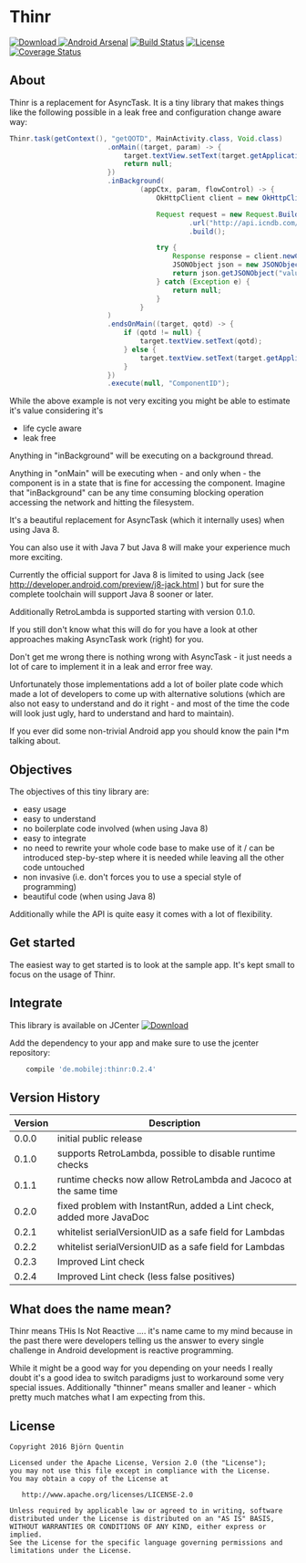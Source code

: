 # Thinr

[![Download](https://api.bintray.com/packages/bjoernq/maven/thinr/images/download.svg) ](https://bintray.com/bjoernq/maven/thinr/_latestVersion) [![Android Arsenal](https://img.shields.io/badge/Android%20Arsenal-Thinr-green.svg?style=true)](https://android-arsenal.com/details/1/3645) [![Build Status](https://travis-ci.org/bjoernQ/thinr.svg?branch=master)](https://travis-ci.org/bjoernQ/thinr) [![License](https://img.shields.io/badge/license-Apache%202-green.svg?style=flat)](https://github.com/bjoernQ/thinr/blob/master/LICENSE.txt) [![Coverage Status](https://coveralls.io/repos/github/bjoernQ/thinr/badge.svg?branch=master)](https://coveralls.io/github/bjoernQ/thinr?branch=master)

 
## About

Thinr is a replacement for AsyncTask. It is a tiny library that makes things like the following possible in a leak free and configuration change aware way:

```java
Thinr.task(getContext(), "getQOTD", MainActivity.class, Void.class)
                        .onMain((target, param) -> {
                            target.textView.setText(target.getApplicationContext().getString(R.string.loading_message));
                            return null;
                        })
                        .inBackground(
                                (appCtx, param, flowControl) -> {
                                    OkHttpClient client = new OkHttpClient();

                                    Request request = new Request.Builder()
                                            .url("http://api.icndb.com/jokes/random")
                                            .build();

                                    try {
                                        Response response = client.newCall(request).execute();
                                        JSONObject json = new JSONObject(response.body().string());
                                        return json.getJSONObject("value").getString("joke");
                                    } catch (Exception e) {
                                        return null;
                                    }
                                }
                        )
                        .endsOnMain((target, qotd) -> {
                            if (qotd != null) {
                                target.textView.setText(qotd);
                            } else {
                                target.textView.setText(target.getApplicationContext().getString(R.string.error_message));
                            }
                        })
                        .execute(null, "ComponentID");
```

While the above example is not very exciting you might be able to estimate it's value considering it's

- life cycle aware
- leak free

Anything in "inBackground" will be executing on a background thread.

Anything in "onMain" will be executing when - and only when - the component is in a state that is fine for accessing the component.
Imagine that "inBackground" can be any time consuming blocking operation accessing the network and hitting the filesystem.

It's a beautiful replacement for AsyncTask (which it internally uses) when using Java 8.

You can also use it with Java 7 but Java 8 will make your experience much more exciting.

Currently the official support for Java 8 is limited to using Jack (see http://developer.android.com/preview/j8-jack.html ) but for sure the complete toolchain will support Java 8 sooner or later.

Additionally RetroLambda is supported starting with version 0.1.0.

If you still don't know what this will do for you have a look at other approaches making AsyncTask work (right) for you.

Don't get me wrong there is nothing wrong with AsyncTask - it just needs a lot of care to implement it in a leak and error free way.

Unfortunately those implementations add a lot of boiler plate code which made a lot of developers to come up with alternative solutions (which are also not easy to understand and do it right - and most of the time the code will look just ugly, hard to understand and hard to maintain).

If you ever did some non-trivial Android app you should know the pain I*m talking about.

## Objectives

The objectives of this tiny library are:

- easy usage
- easy to understand
- no boilerplate code involved (when using Java 8)
- easy to integrate
- no need to rewrite your whole code base to make use of it / can be introduced step-by-step where it is needed while leaving all the other code untouched
- non invasive (i.e. don't forces you to use a special style of programming)
- beautiful code (when using Java 8)

Additionally while the API is quite easy it comes with a lot of flexibility.

## Get started

The easiest way to get started is to look at the sample app. It's kept small to focus on the usage of Thinr.

## Integrate

This library is available on JCenter [ ![Download](https://api.bintray.com/packages/bjoernq/maven/thinr/images/download.svg) ](https://bintray.com/bjoernq/maven/thinr/_latestVersion)

Add the dependency to your app and make sure to use the jcenter repository:

```groovy
    compile 'de.mobilej:thinr:0.2.4'
```

## Version History

Version|Description|
|-------|-----------|
|0.0.0|initial public release|
|0.1.0|supports RetroLambda, possible to disable runtime checks|
|0.1.1|runtime checks now allow RetroLambda and Jacoco at the same time|
|0.2.0|fixed problem with InstantRun, added a Lint check, added more JavaDoc|
|0.2.1|whitelist serialVersionUID as a safe field for Lambdas|
|0.2.2|whitelist serialVersionUID as a safe field for Lambdas|
|0.2.3|Improved Lint check|
|0.2.4|Improved Lint check (less false positives)|

## What does the name mean?

Thinr means THis Is Not Reactive .... it's name came to my mind because in the past there were developers telling us the answer to every single challenge in Android development is reactive programming.

While it might be a good way for you depending on your needs I really doubt it's a good idea to switch paradigms just to workaround some very special issues.
Additionally "thinner" means smaller and leaner - which pretty much matches what I am expecting from this.

## License

```
Copyright 2016 Björn Quentin

Licensed under the Apache License, Version 2.0 (the "License");
you may not use this file except in compliance with the License.
You may obtain a copy of the License at

   http://www.apache.org/licenses/LICENSE-2.0

Unless required by applicable law or agreed to in writing, software
distributed under the License is distributed on an "AS IS" BASIS,
WITHOUT WARRANTIES OR CONDITIONS OF ANY KIND, either express or implied.
See the License for the specific language governing permissions and
limitations under the License.
```

